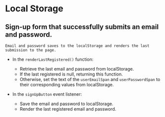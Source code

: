 # Local Storage

## Sign-up form that successfully submits an email and password. 

```
Email and password saves to the localStorage and renders the last submission to the page.
```

* In the `renderLastRegistered()` function:
  * Retrieve the last email and password from localStorage.
  * If the last registered is null, returning this function.
  * Otherwise, set the text of the `userEmailSpan` and `userPasswordSpan` to their corresponding values from localStorage.

* In the `signUpButton` event listener:
  * Save the email and password to localStorage.
  * Render the last registered email and password.
